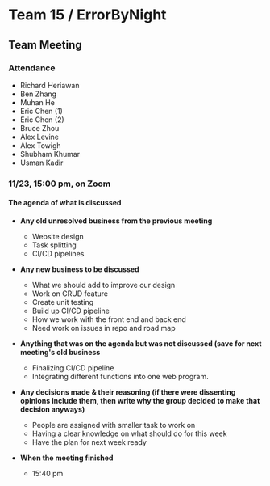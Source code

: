 # Team 15 / ErrorByNight
## Team Meeting 
### Attendance
- Richard Heriawan
- Ben Zhang
- Muhan He
- Eric Chen (1)
- Eric Chen (2)
- Bruce Zhou
- Alex Levine
- Alex Towigh
- Shubham Khumar
- Usman Kadir
  
### 11/23,  15:00 pm, on Zoom
  
#### The agenda of what is discussed
- **Any old unresolved business from the previous meeting**
    - Website design
    - Task splitting
    - CI/CD pipelines
- **Any new business to be discussed**
    - What we should add to improve our design 
    - Work on CRUD feature
    - Create unit testing
    - Build up CI/CD pipeline
    - How we work with the front end and back end
    - Need work on issues in repo and road map

- **Anything that was on the agenda but was not discussed (save for next meeting's old business**
    - Finalizing CI/CD pipeline
    - Integrating different functions into one web program.
   
- **Any decisions made & their reasoning (if there were dissenting opinions include them, then write why the group decided to make that decision anyways)**
    - People are assigned with smaller task to work on
    - Having a clear knowledge on what should do for this week
    - Have the plan for next week ready
    
- **When the meeting finished**
    - 15:40 pm
